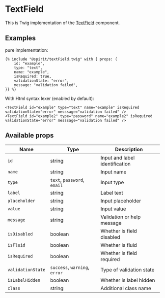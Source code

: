 # TextField

This is Twig implementation of the [TextField] component.

## Examples
pure implementation:
```twig
{% include "@spirit/textField.twig" with { props: {
    id: "example",
    type: "text",
    name: "example",
    isRequired: true,
    validationState: "error",
    message: "validation failed",
}} %}
```

With Html syntax lexer (enabled by default):
```twig
<TextField id="example" type="text" name="example" isRequired validationState="error" messsage="validation failed" />
<TextField id="example2" type="password" name="example2" isRequired validationState="error" messsage="validation failed" />
```

## Available props

| Name              | Type                          | Description                    |
|-------------------|-------------------------------|--------------------------------|
| `id`              | string                        | Input and label identification |
| `name`            | string                        | Input name                     |
| `type`            | `text`, `password`, `email`   | Input type                     |
| `label`           | string                        | Label text                     |
| `placeholder`     | string                        | Input placeholder              |
| `value`           | string                        | Input value                    |
| `message`         | string                        | Validation or help message     |
| `isDisabled`      | boolean                       | Whether is field disabled      |
| `isFluid`         | boolean                       | Whether is fluid               |
| `isRequired`      | boolean                       | Whether is field required      |
| `validationState` | `success`, `warning`, `error` | Type of validation state       |
| `isLabelHidden`   | boolean                       | Whether is label hidden        |
| `class`           | string                        | Additional class name          |

[TextField]: https://github.com/lmc-eu/spirit-design-system/tree/main/packages/web/src/components/TextField
